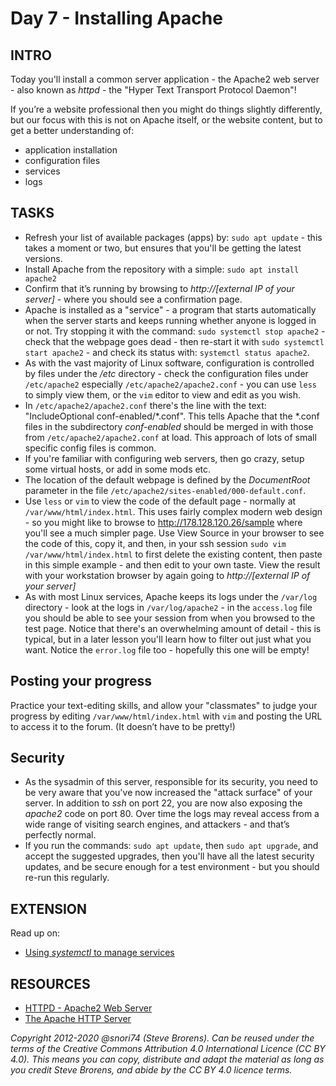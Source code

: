 #  Day 7 - Installing Apache

## INTRO

Today you'll install a common server application - the Apache2 web server - also known as *httpd* - the "Hyper Text Transport Protocol Daemon"!

If you’re a website professional then you might do things slightly differently, but our focus with this is not on Apache itself, or the website content, but to get a better understanding of:

* application installation
* configuration files
* services
* logs

## TASKS
* Refresh your list of available packages (apps) by: `sudo apt update` - this takes a moment or two, but ensures that you'll be getting the latest versions. 
* Install Apache from the repository with a simple:  `sudo apt install apache2`
* Confirm that it’s running by browsing to _http://[external IP of your server]_  - where you should see a confirmation page. 
* Apache is installed as a "service" - a program that starts automatically when the server starts and keeps running whether anyone is logged in or not. Try stopping it with the command: `sudo systemctl stop apache2` - check that the webpage goes dead - then re-start it with `sudo systemctl start apache2` - and check its status with: `systemctl status apache2`.
* As with the vast majority of Linux software, configuration is controlled by files under the _/etc_ directory - check the configuration files under `/etc/apache2`  especially `/etc/apache2/apache2.conf` - you can use `less` to simply view them, or the `vim` editor to view and edit as you wish.
* In `/etc/apache2/apache2.conf` there's the line with the text: "IncludeOptional conf-enabled/\*.conf". This tells Apache that the \*.conf files in the subdirectory *conf-enabled* should be merged in with those from `/etc/apache2/apache2.conf` at load. This approach of lots of small specific config files is common. 
* If you're familiar with configuring web servers, then go crazy, setup some virtual hosts, or add in some mods etc.
* The location of the default webpage is defined by the *DocumentRoot* parameter in the file `/etc/apache2/sites-enabled/000-default.conf`.
* Use `less` or `vim` to view the code of the default page - normally at `/var/www/html/index.html`. This uses fairly complex modern web design - so you might like to browse to http://178.128.120.26/sample where you'll see a much simpler page. Use View Source in your browser to see the code of this, copy it, and then, in your ssh session `sudo vim /var/www/html/index.html` to first delete the existing content, then paste in this simple example - and then edit to your own taste. View the result with your workstation browser by again going to _http://[external IP of your server]_
* As with most Linux services, Apache keeps its logs under the `/var/log` directory - look at the logs in `/var/log/apache2` - in the `access.log` file you should be able to see your session from when you browsed to the test page. Notice that there's an overwhelming amount of detail - this is typical, but in a later lesson you'll learn how to filter out just what you want. Notice the `error.log` file too - hopefully this one will be empty!

## Posting your progress
Practice your text-editing skills, and allow your "classmates" to judge your progress by editing `/var/www/html/index.html` with `vim` and posting the URL to access it to the forum. (It doesn’t have to be pretty!)

## Security
* As the sysadmin of this server, responsible for its security, you need to be very aware that you've now increased the "attack surface" of your server. In addition to *ssh* on port 22, you are now also exposing the *apache2* code on port 80. Over time the logs may reveal access from a wide range of visiting search engines, and attackers - and that’s perfectly normal.
* If you run the commands: `sudo apt update`, then `sudo apt upgrade`, and accept the suggested upgrades, then you'll have all the latest security updates, and be secure enough for a test environment - but you should re-run this regularly.

## EXTENSION

Read up on:

* [Using *systemctl* to manage services](https://www.digitalocean.com/community/tutorials/how-to-use-systemctl-to-manage-systemd-services-and-units)

## RESOURCES
* [HTTPD - Apache2 Web Server
](https://ubuntu.com/server/docs/web-servers-apache)
* [The Apache HTTP Server](http://docs.redhat.com/docs/en-US/Red_Hat_Enterprise_Linux/6/html/Deployment_Guide/ch-Web_Servers.html#s1-The_Apache_HTTP_Server)

*Copyright 2012-2020 @snori74 (Steve Brorens). Can be reused under the terms of the Creative Commons Attribution 4.0 International Licence (CC BY 4.0).*
*This means you can copy, distribute and adapt the material as long as you credit Steve Brorens, and abide by the CC BY 4.0 licence terms.* 
